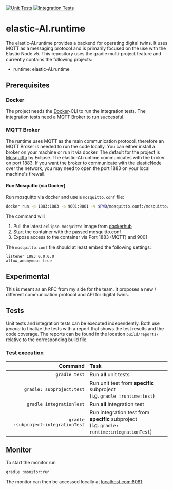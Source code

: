 [![Unit Tests](https://github.com/es-ude/elastic-ai.runtime/actions/workflows/unitTests.yml/badge.svg)](https://github.com/es-ude/elastic-ai.runtime/actions/workflows/unitTests.yml)
[![Integration Tests](https://github.com/es-ude/elastic-ai.runtime/actions/workflows/integrationTests.yml/badge.svg)](https://github.com/es-ude/elastic-ai.runtime/actions/workflows/integrationTests.yml)

# elastic-AI.runtime

The elastic-AI.runtime provides a backend for operating digital twins.
It uses MQTT as a messaging protocol and is primarily focused on the use with the Elastic Node v5.
This repository uses the gradle multi-project feature and currently contains the following projects:

- runtime: elastic-AI.runtime

## Prerequisites

### Docker

The project needs the [Docker](https://www.docker.com/)-CLI to run the integration tests.
The integration tests need a MQTT Broker to run successful.

### MQTT Broker

The runtime uses MQTT as the main communication protocol, therefore an MQTT Broker is needed to run the code locally.
You can either install a broker on your machine or run it via docker.
The default for the project is [Mosquitto](https://mosquitto.org/) by Eclipse.
The elastic-AI.runtime communicates with the broker on port 1883.
If you want the broker to communicate with the elasticNode over the network, you may need to open the port 1883 on
your local machine's firewall.

#### Run Mosquitto (via Docker)

Run mosquitto via docker and use a `mosquitto.conf` file:

```bash
docker run -p 1883:1883 -p 9001:9001 -v $PWD/mosquitto.conf:/mosquitto/config/mosquitto.conf eclipse-mosquitto
```

The command will

1. Pull the latest `eclipse-mosquitto` image from [dockerhub](https://hub.docker.com/)
2. Start the container with the passed mosquitto.conf
3. Expose access to the container via Port 1883 (MQTT) and 9001

The `mosquitto.conf` file should at least embed the following settings:

```text
listener 1883 0.0.0.0
allow_anonymous true
```

## Experimental

This is meant as an RFC from my side for the team.
It proposes a new / different communication protocol and API for digital twins.

## Tests

Unit tests and integration tests can be executed independently. Both use _jacoco_ to finalize the tests with a report
that shows the test results and the code coverage.
The reports can be found in the location `build/reports/` relative to the corresponding build file.

### Test execution

|                          **Command** | **Task**                                                                                         |
|-------------------------------------:|:-------------------------------------------------------------------------------------------------|
|                        `gradle test` | Run **all** unit tests                                                                           |
|            `gradle: subproject:test` | Run unit test from **specific** subproject <br/> (i.g. `gradle :runtime:test`)                   |
|             `gradle integrationTest` | Run **all** Integration test                                                                     |
| `gradle :subproject:integrationTest` | Run integration test from **specific** subproject <br/> (i.g. `gradle: runtime:integrationTest`) |

## Monitor

To start the monitor run

```bash
gradle :monitor:run
```

The monitor can then be accessed locally at [localhost.com:8081](localhost.com:8081).
